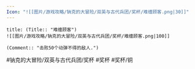```yaml
---
Icon: "![[图片/游戏攻略/钠克的大冒险/双英与古代兵团/奖杯/难缠顾客.png|30]]"
---
```

```ad-common-bronze-trophy
title: (Title:: "难缠顾客")
![[图片/游戏攻略/钠克的大冒险/双英与古代兵团/奖杯/难缠顾客.png|100]]

(Comment:: "击败50个动弹不得的敌人.")
```

#钠克的大冒险/双英与古代兵团/奖杯 #奖杯 #奖杯/铜
